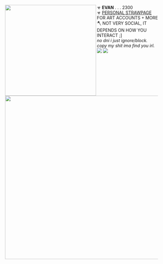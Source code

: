 ☣ **EVAN** . . . 2300 <img align="left" width="300" src="https://i.imgur.com/FUXqOrL.png">  <br/> 
☣ [PERSONAL STRAWPAGE](https://w0lf.straw.page) FOR ART ACCOUNTS + MORE
</br> 🪓 NOT VERY SOCIAL, IT DEPENDS ON HOW YOU INTERACT ;]
<br/> *no dni i just ignore/block. copy my shit ima find you irl.* <img src="https://pixels.crd.co/assets/images/gallery02/eb638353.gif?v=29416114"> <img src="https://wilardo.crd.co/assets/images/gallery29/7b92b803.gif?v=c0a0770b">
</br> <img width="540" align="right" src="https://i.imgur.com/Nc3gjDK.png"> 
<br/>
